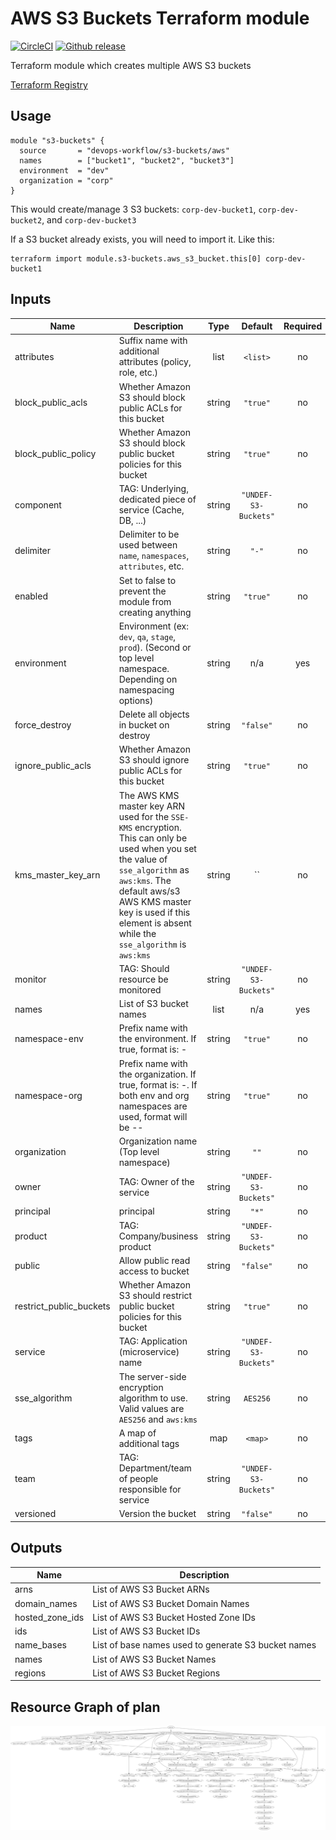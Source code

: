 # AWS S3 Buckets Terraform module

[![CircleCI](https://circleci.com/gh/appzen-oss/terraform-aws-s3-buckets.svg?style=svg)](https://circleci.com/gh/appzen-oss/terraform-aws-s3-buckets)
[![Github release](https://img.shields.io/github/release/appzen-oss/terraform-aws-s3-buckets.svg)](https://github.com/appzen-oss/terraform-aws-s3-buckets/releases)

Terraform module which creates multiple AWS S3 buckets

[Terraform Registry](https://registry.terraform.io/modules/devops-workflow/s3-buckets/aws)

## Usage

```hcl
module "s3-buckets" {
  source       = "devops-workflow/s3-buckets/aws"
  names        = ["bucket1", "bucket2", "bucket3"]
  environment  = "dev"
  organization = "corp"
}
```

This would create/manage 3 S3 buckets: `corp-dev-bucket1`, `corp-dev-bucket2`,
and `corp-dev-bucket3`

If a S3 bucket already exists, you will need to import it. Like this:

```Shell
terraform import module.s3-buckets.aws_s3_bucket.this[0] corp-dev-bucket1
```

<!-- BEGINNING OF PRE-COMMIT-TERRAFORM DOCS HOOK -->
## Inputs

| Name | Description | Type | Default | Required |
|------|-------------|:----:|:-----:|:-----:|
| attributes | Suffix name with additional attributes (policy, role, etc.) | list | `<list>` | no |
| block\_public\_acls | Whether Amazon S3 should block public ACLs for this bucket | string | `"true"` | no |
| block\_public\_policy | Whether Amazon S3 should block public bucket policies for this bucket | string | `"true"` | no |
| component | TAG: Underlying, dedicated piece of service (Cache, DB, ...) | string | `"UNDEF-S3-Buckets"` | no |
| delimiter | Delimiter to be used between `name`, `namespaces`, `attributes`, etc. | string | `"-"` | no |
| enabled | Set to false to prevent the module from creating anything | string | `"true"` | no |
| environment | Environment (ex: `dev`, `qa`, `stage`, `prod`). (Second or top level namespace. Depending on namespacing options) | string | n/a | yes |
| force\_destroy | Delete all objects in bucket on destroy | string | `"false"` | no |
| ignore\_public\_acls | Whether Amazon S3 should ignore public ACLs for this bucket | string | `"true"` | no |
| kms_master_key_arn | The AWS KMS master key ARN used for the `SSE-KMS` encryption. This can only be used when you set the value of `sse_algorithm` as `aws:kms`. The default aws/s3 AWS KMS master key is used if this element is absent while the `sse_algorithm` is `aws:kms` | string | `` | no |
| monitor | TAG: Should resource be monitored | string | `"UNDEF-S3-Buckets"` | no |
| names | List of S3 bucket names | list | n/a | yes |
| namespace-env | Prefix name with the environment. If true, format is: <env>-<name> | string | `"true"` | no |
| namespace-org | Prefix name with the organization. If true, format is: <org>-<env namespaced name>. If both env and org namespaces are used, format will be <org>-<env>-<name> | string | `"true"` | no |
| organization | Organization name (Top level namespace) | string | `""` | no |
| owner | TAG: Owner of the service | string | `"UNDEF-S3-Buckets"` | no |
| principal | principal | string | `"*"` | no |
| product | TAG: Company/business product | string | `"UNDEF-S3-Buckets"` | no |
| public | Allow public read access to bucket | string | `"false"` | no |
| restrict\_public\_buckets | Whether Amazon S3 should restrict public bucket policies for this bucket | string | `"true"` | no |
| service | TAG: Application (microservice) name | string | `"UNDEF-S3-Buckets"` | no |
| sse_algorithm | The server-side encryption algorithm to use. Valid values are `AES256` and `aws:kms` | string | `AES256` | no |
| tags | A map of additional tags | map | `<map>` | no |
| team | TAG: Department/team of people responsible for service | string | `"UNDEF-S3-Buckets"` | no |
| versioned | Version the bucket | string | `"false"` | no |

## Outputs

| Name | Description |
|------|-------------|
| arns | List of AWS S3 Bucket ARNs |
| domain\_names | List of AWS S3 Bucket Domain Names |
| hosted\_zone\_ids | List of AWS S3 Bucket Hosted Zone IDs |
| ids | List of AWS S3 Bucket IDs |
| name\_bases | List of base names used to generate S3 bucket names |
| names | List of AWS S3 Bucket Names |
| regions | List of AWS S3 Bucket Regions |

<!-- END OF PRE-COMMIT-TERRAFORM DOCS HOOK -->

<!-- BEGINNING OF PRE-COMMIT-TERRAFORM GRAPH HOOK -->

## Resource Graph of plan

![Terraform Graph](resource-plan-graph.png)
<!-- END OF PRE-COMMIT-TERRAFORM GRAPH HOOK -->
